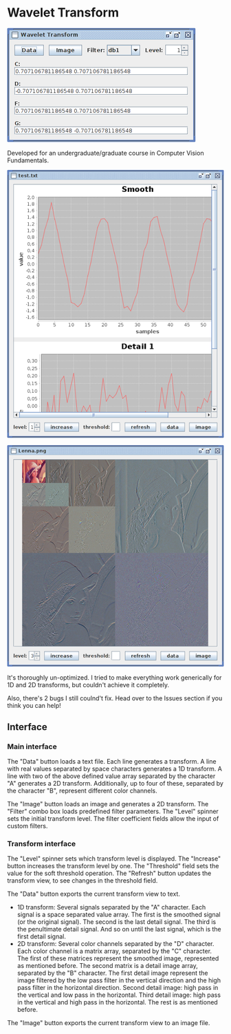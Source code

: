 # Wavelet Transform

![main GUI](image/GUI/main.png)

Developed for an undergraduate/graduate course in Computer Vision Fundamentals.

![1D transform GUI](image/GUI/transform/1D.png)

![2D transform GUI; I didn't actually wanted to use Lena because of sexism and what not, but the image was readily available and there are Wavelet transforms of this image on Google Images, so it's easy to compare results](image/GUI/transform/2D.png)

It's thoroughly un-optimized. I tried to make everything work generically for 1D and 2D transforms, but couldn't achieve it completely.

Also, there's 2 bugs I still coulnd't fix. Head over to the Issues section if you think you can help!

## Interface

### Main interface

The "Data" button loads a text file. Each line generates a transform.
A line with real values separated by space characters generates a 1D transform.
A line with two of the above defined value array separated by the character "A" generates a 2D transform. Additionally, up to four of these, separated by the character "B", represent different color channels.

The "Image" button loads an image and generates a 2D transform.
The "Filter" combo box loads predefined filter parameters.
The "Level" spinner sets the initial transform level.
The filter coefficient fields allow the input of custom filters.

### Transform interface

The "Level" spinner sets which transform level is displayed.
The "Increase" button increases the transform level by one.
The "Threshold" field sets the value for the soft threshold operation.
The "Refresh" button updates the transform view, to see changes in the threshold field.

The "Data" button exports the current transform view to text.
* 1D transform: Several signals separated by the "A" character. Each signal is a space separated value array. The first is the smoothed signal (or the original signal). The second is the last detail signal. The third is the penultimate detail signal. And so on until the last signal, which is the first detail signal.
* 2D transform: Several color channels separated by the "D" character. Each color channel is a matrix array, separated by the "C" character. The first of these matrices represent the smoothed image, represented as mentioned before. The second matrix is a detail image array, separated by the "B" character. The first detail image represent the image filtered by the low pass filter in the vertical direction and the high pass filter in the horizontal direction. Second detail image: high pass in the vertical and low pass in the horizontal. Third detail image: high pass in the vertical and high pass in the horizontal. The rest is as mentioned before.

The "Image" button exports the current transform view to an image file.
